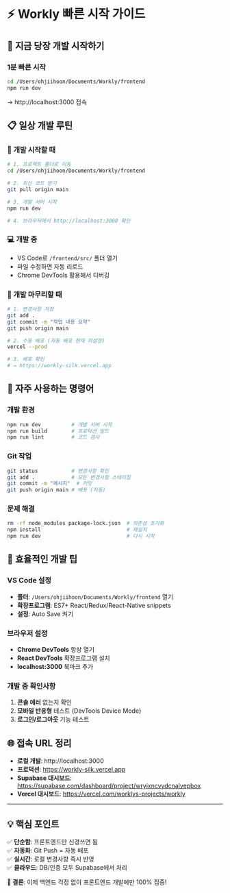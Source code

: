 # ⚡ Workly 빠른 시작 가이드

## 🚀 지금 당장 개발 시작하기

### 1분 빠른 시작
```bash
cd /Users/ohjiihoon/Documents/Workly/frontend
npm run dev
```
→ http://localhost:3000 접속

## 📋 일상 개발 루틴

### 🌅 개발 시작할 때
```bash
# 1. 프로젝트 폴더로 이동
cd /Users/ohjiihoon/Documents/Workly/frontend

# 2. 최신 코드 받기
git pull origin main

# 3. 개발 서버 시작
npm run dev

# 4. 브라우저에서 http://localhost:3000 확인
```

### 💻 개발 중
- VS Code로 `/frontend/src/` 폴더 열기
- 파일 수정하면 자동 리로드
- Chrome DevTools 활용해서 디버깅

### 🌙 개발 마무리할 때
```bash
# 1. 변경사항 저장
git add .
git commit -m "작업 내용 요약"
git push origin main

# 2. 수동 배포 (자동 배포 현재 미설정)
vercel --prod

# 3. 배포 확인
# → https://workly-silk.vercel.app
```

## 🔧 자주 사용하는 명령어

### 개발 환경
```bash
npm run dev          # 개발 서버 시작
npm run build        # 프로덕션 빌드
npm run lint         # 코드 검사
```

### Git 작업
```bash
git status           # 변경사항 확인
git add .            # 모든 변경사항 스테이징
git commit -m "메시지"  # 커밋
git push origin main # 배포 (자동)
```

### 문제 해결
```bash
rm -rf node_modules package-lock.json  # 의존성 초기화
npm install                            # 재설치
npm run dev                            # 다시 시작
```

## 📱 효율적인 개발 팁

### VS Code 설정
- **폴더**: `/Users/ohjiihoon/Documents/Workly/frontend` 열기
- **확장프로그램**: ES7+ React/Redux/React-Native snippets
- **설정**: Auto Save 켜기

### 브라우저 설정
- **Chrome DevTools** 항상 열기
- **React DevTools** 확장프로그램 설치
- **localhost:3000** 북마크 추가

### 개발 중 확인사항
1. **콘솔 에러** 없는지 확인
2. **모바일 반응형** 테스트 (DevTools Device Mode)
3. **로그인/로그아웃** 기능 테스트

## 🌐 접속 URL 정리

- **로컬 개발**: http://localhost:3000
- **프로덕션**: https://workly-silk.vercel.app
- **Supabase 대시보드**: https://supabase.com/dashboard/project/wryixncvydcnalvepbox
- **Vercel 대시보드**: https://vercel.com/worklys-projects/workly

---

## 💡 핵심 포인트

✅ **단순함**: 프론트엔드만 신경쓰면 됨  
✅ **자동화**: Git Push = 자동 배포  
✅ **실시간**: 로컬 변경사항 즉시 반영  
✅ **클라우드**: DB/인증 모두 Supabase에서 처리

**🎯 결론**: 이제 백엔드 걱정 없이 프론트엔드 개발에만 100% 집중!